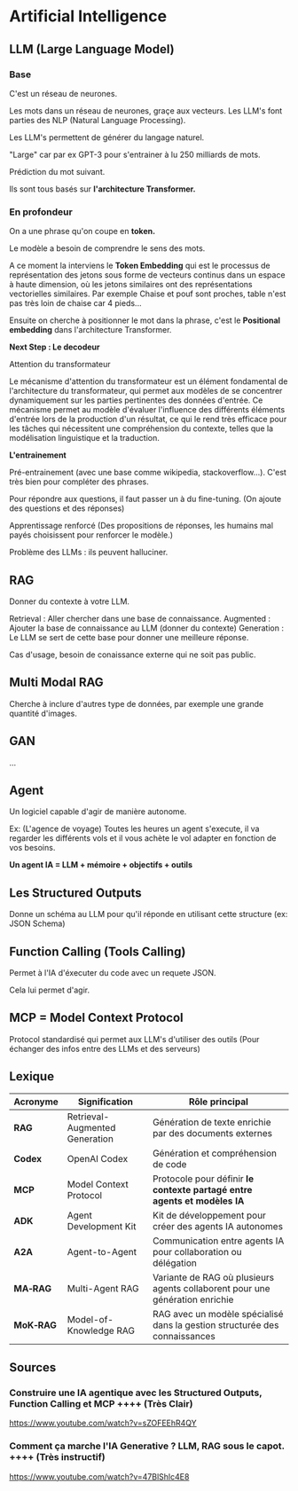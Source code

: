 # Artificial Intelligence

## LLM (Large Language Model)

### Base

C'est un réseau de neurones.

Les mots dans un réseau de neurones, graçe aux vecteurs. Les LLM's font parties des NLP (Natural Language Processing).

Les LLM's permettent de générer du langage naturel.

"Large" car par ex GPT-3 pour s'entrainer à lu 250 milliards de mots.

Prédiction du mot suivant.


Ils sont tous basés sur __l'architecture Transformer.__

### En profondeur

On a une phrase qu'on coupe en __token.__


Le modèle a besoin de comprendre le sens des mots. 

A ce moment la interviens le __Token Embedding__ qui est le  processus de représentation des jetons sous forme de vecteurs continus dans un espace à haute dimension, où les jetons similaires ont des représentations vectorielles similaires. Par exemple Chaise et pouf sont proches, table n'est pas très loin de chaise car 4 pieds...

Ensuite on cherche à positionner le mot dans la phrase, c'est le __Positional embedding__ dans l'architecture Transformer.


__Next Step : Le decodeur__

Attention du transformateur

Le mécanisme d'attention du transformateur est un élément fondamental de l'architecture du transformateur, qui permet aux modèles de se concentrer dynamiquement sur les parties pertinentes des données d'entrée. Ce mécanisme permet au modèle d'évaluer l'influence des différents éléments d'entrée lors de la production d'un résultat, ce qui le rend très efficace pour les tâches qui nécessitent une compréhension du contexte, telles que la modélisation linguistique et la traduction.

__L'entrainement__

Pré-entrainement (avec une base comme wikipedia, stackoverflow...). C'est très bien pour compléter des phrases.

Pour répondre aux questions, il faut passer un à du fine-tuning. (On ajoute des questions et des réponses)

Apprentissage renforcé (Des propositions de réponses, les humains mal payés choisissent pour renforcer le modèle.)



Problème des LLMs : ils peuvent halluciner.

## RAG

Donner du contexte à votre LLM.

Retrieval : Aller chercher dans une base de connaissance.
Augmented : Ajouter la base de connaissance au LLM (donner du contexte)
Generation : Le LLM se sert de cette base pour donner une meilleure réponse.



Cas d'usage, besoin de conaissance externe qui ne soit pas public.


## Multi Modal RAG

Cherche à inclure d'autres type de données, par exemple une grande quantité d'images.


## GAN

...

## Agent

Un logiciel capable d'agir de manière autonome.

Ex: (L'agence de voyage) Toutes les heures un agent s'execute, il va regarder les différents vols et il vous achète le vol adapter en fonction de vos besoins.


__Un agent IA = LLM + mémoire + objectifs + outils__


## Les Structured Outputs

Donne un schéma au LLM pour qu'il réponde en utilisant cette structure (ex: JSON Schema)


## Function Calling (Tools Calling)

Permet à l'IA d'éxecuter du code avec un requete JSON.

Cela lui permet d'agir.


## MCP = Model Context Protocol

Protocol standardisé qui permet aux LLM's d'utiliser des outils (Pour échanger des infos entre des LLMs et des serveurs)


## Lexique


| **Acronyme** | **Signification**              | **Rôle principal**                                                           |
| ------------ | ------------------------------ | ---------------------------------------------------------------------------- |
| **RAG**      | Retrieval-Augmented Generation | Génération de texte enrichie par des documents externes                      |
| **Codex**    | OpenAI Codex                   | Génération et compréhension de code                                          |
| **MCP**      | Model Context Protocol         | Protocole pour définir **le contexte partagé entre agents et modèles IA**    |
| **ADK**      | Agent Development Kit          | Kit de développement pour créer des agents IA autonomes                      |
| **A2A**      | Agent-to-Agent                 | Communication entre agents IA pour collaboration ou délégation               |
| **MA‑RAG**   | Multi-Agent RAG                | Variante de RAG où plusieurs agents collaborent pour une génération enrichie |
| **MoK‑RAG**  | Model-of-Knowledge RAG         | RAG avec un modèle spécialisé dans la gestion structurée des connaissances   |




## Sources


### Construire une IA agentique avec les Structured Outputs, Function Calling et MCP ++++ (Très Clair)


https://www.youtube.com/watch?v=sZOFEEhR4QY

### Comment ça marche l'IA Generative ? LLM, RAG sous le capot. ++++ (Très instructif)


https://www.youtube.com/watch?v=47BlShlc4E8
